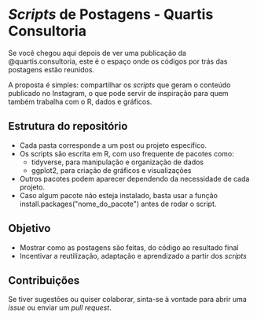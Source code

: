 # _Scripts_ de Postagens - Quartis Consultoria

Se você chegou aqui depois de ver uma publicação da @quartis.consultoria, este é o espaço onde os códigos por trás das postagens estão reunidos.

A proposta é simples: compartilhar os _scripts_ que geram o conteúdo publicado no Instagram, o que pode servir de inspiração para quem também trabalha com o R, dados e gráficos.

## Estrutura do repositório

- Cada pasta corresponde a um post ou projeto específico.
- Os scripts são escrita em R, com uso frequente de pacotes como:
  - tidyverse, para manipulação e organização de dados
  - ggplot2, para criação de gráficos e visualizações
- Outros pacotes podem aparecer dependendo da necessidade de cada projeto.
- Caso algum pacote não esteja instalado, basta usar a função install.packages("nome_do_pacote") antes de rodar o script.

## Objetivo

- Mostrar como as postagens são feitas, do código ao resultado final
- Incentivar a reutilização, adaptação e aprendizado a partir dos _scripts_

## Contribuições

Se tiver sugestões ou quiser colaborar, sinta-se à vontade para abrir uma _issue_ ou enviar um _pull request_.
